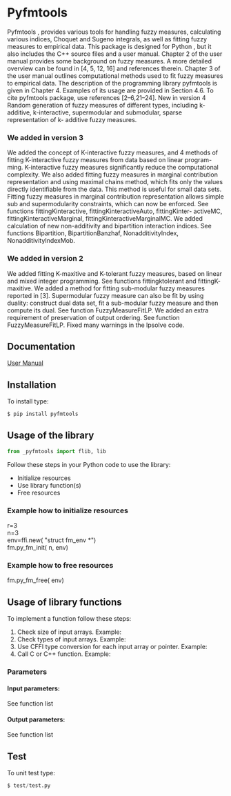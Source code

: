 # Pyfmtools    
Pyfmtools , provides various tools for handling fuzzy measures, calculating various indices, Choquet and Sugeno integrals, as well as fitting fuzzy measures to empirical data. This package is designed for Python , but it also includes the C++ source files and a user manual.
Chapter 2 of the user manual provides some background on fuzzy measures. A more detailed overview can be found in [4, 5, 12, 16] and references therein. Chapter 3 of the user manual outlines computational methods used to fit fuzzy measures to empirical data. The description of the programming library pyfmtools is given in Chapter 4. Examples of its usage are provided in Section 4.6.
To cite pyfmtools package, use references [2–6,21–24]. New in version 4
Random generation of fuzzy measures of different types, including k-additive, k-interactive, supermodular and submodular, sparse representation of k- additive fuzzy measures.<br>
### We added in version 3
We added the concept of K-interactive fuzzy measures, and 4 methods of fitting K-interactive fuzzy measures from data based on linear program- ming. K-interactive fuzzy measures significantly reduce the computational complexity. We also added fitting fuzzy measures in marginal contribution representation and using maximal chains method, which fits only the values directly identifiable from the data. This method is useful for small data sets.
Fitting fuzzy measures in marginal contribution representation allows simple sub and supermodularity constraints, which can now be enforced.
See functions fittingKinteractive, fittingKinteractiveAuto, fittingKinter- activeMC, fittingKinteractiveMarginal, fittingKinteractiveMarginalMC.
We added calculation of new non-additivity and bipartition interaction indices. See functions Bipartition, BipartitionBanzhaf, NonadditivityIndex, NonadditivityIndexMob.<br>
### We added in version 2
We added fitting K-maxitive and K-tolerant fuzzy measures, based on linear and mixed integer programming. See functions fittingktolerant and fittingK- maxitive.
We added a method for fitting sub-modular fuzzy measures reported in [3]. Supermodular fuzzy measure can also be fit by using duality: construct dual data set, fit a sub-modular fuzzy measure and then compute its dual. See function FuzzyMeasureFitLP.
We added an extra requirement of preservation of output ordering. See function FuzzyMeasureFitLP.
Fixed many warnings in the lpsolve code.<br>

## Documentation
[User Manual](http://gbfiles.epizy.com/pyfmtools.pdf)

## Installation
To install type:
```python
$ pip install pyfmtools
```
## Usage of the library
```python
from _pyfmtools import flib, lib
```
Follow these steps in your Python code to use the library:<br>
- Initialize resources<br>
- Use library function(s)<br>
- Free resources<br>
### Example how to initialize resources
r=3<br>
n=3<br>
env=ffi.new( "struct fm_env *")<br>
fm.py_fm_init( n, env)<br>

### Example how to free resources
fm.py_fm_free( env)<br>

## Usage of library functions
To implement a function follow these steps:
1. Check size of input arrays. Example:
2. Check types of input arrays. Example:
3. Use CFFI type conversion for each input array or pointer. Example:
4. Call C or C++ function. Example:
### Parameters
#### Input parameters:
See function list
#### Output parameters:
See function list 

## Test
To unit test type:
```python
$ test/test.py
```